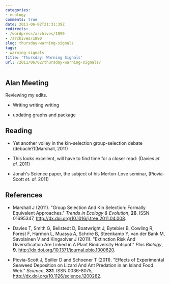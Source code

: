 ```yaml
---
categories:
- ecology
comments: true
date: 2011-06-02T21:31:39Z
redirects:
- /wordpress/archives/1890
- /archives/1890
slug: thursday-warning-signals
tags:
- warning-signals
title: 'Thursday: Warning Signals'
url: /2011/06/02/thursday-warning-signals/
---
```


## Alan Meeting


Reviewing my edits.



	
  * Writing writing writing

	
  * updating graphs and package




## Reading





	
  * Yet another volley in the kin-selection group-selection debate (debacle?)(Marshall, 2011)

	
  * This looks excellent, will have to find time for a closer read: (Davies _et. al._ 2011)

	
  * Jonah's Science paper, the subject of his Merton-Love seminar, (Piovia-Scott _et. al._ 2011)



## References


- Marshall J (2011).
"Group Selection And Kin Selection: Formally Equivalent Approaches."
*Trends in Ecology &amp; Evolution*, **26**.
ISSN 01695347, <a href="http://dx.doi.org/10.1016/j.tree.2011.04.008">http://dx.doi.org/10.1016/j.tree.2011.04.008</a>.

- Davies T, Smith G, Bellstedt D, Boatwright J, Bytebier B, Cowling R, Forest F, Harmon L, Muasya A, Schrire B, Steenkamp Y, van der Bank M, Savolainen V and Kingsolver J (2011).
"Extinction Risk And Diversification Are Linked in A Plant Biodiversity Hotspot."
*Plos Biology*, **9**.
<a href="http://dx.doi.org/10.1371/journal.pbio.1000620">http://dx.doi.org/10.1371/journal.pbio.1000620</a>.

- Piovia-Scott J, Spiller D and Schoener T (2011).
"Effects of Experimental Seaweed Deposition on Lizard And Ant Predation in an Island Food Web."
*Science*, **331**.
ISSN 0036-8075, <a href="http://dx.doi.org/10.1126/science.1200282">http://dx.doi.org/10.1126/science.1200282</a>.
